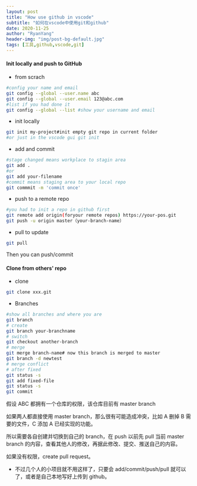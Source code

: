 ```yaml
---
layout: post
title: "How use github in vscode"
subtitle: "如何在vscode中使用git和github"
date: 2020-11-25
author: "RyanYang"
header-img: "img/post-bg-default.jpg"
tags: [工具,github,vscode,git]
---
```


#### Init locally and push to GitHub

- from scrach

```bash
#config your name and email
git config --global --user.name abc
git config --global --user.email 123@abc.com
#list if you had done it
git config --global --list #show your username and email
```

- init locally

```bash
git init my-project#init empty git repo in current folder
#or just in the vscode gui git init
```

- add and commit

```bash
#stage changed means workplace to stagin area
git add .
#or
git add your-filename
#commit means staging area to your local repo
git commmit -m 'commit once'
```

- push to a remote repo

```bash
#you had to init a repo in github first
git remote add origin(foryour remote repos) https://your-pos.git
git push -u origin master（your-branch-name）
```

- pull to update

```bash
git pull
```

Then you can push/commit

#### Clone from others' repo

- clone

```bash
git clone xxx.git
```

- Branches

```bash
#show all branches and where you are
git branch
# create
git branch your-branchname
# switch
git checkout another-branch
# merge
git merge branch-name# now this branch is merged to master
git branch -d newtest
# merge conflict
# after fixed
git status -s
git add fixed-file
git status -s
git commit
```

假设 ABC 都拥有一个仓库的权限，该仓库目前有 master branch

如果两人都直接使用 master branch，那么很有可能造成冲突，比如 A 删掉 B 需要的文件，C 添加 A 已经实现的功能。

所以需要各自创建并切换到自己的 branch，在 push 以前先 pull 当前 master branch 的内容，查看其他人的修改，再据此修改、提交、推送自己的内容。

如果没有权限，create pull request。

- 不过几个人的小项目就不用这样了，只要会 add/commit/push/pull 就可以了，或者是自己本地写好上传到 github。